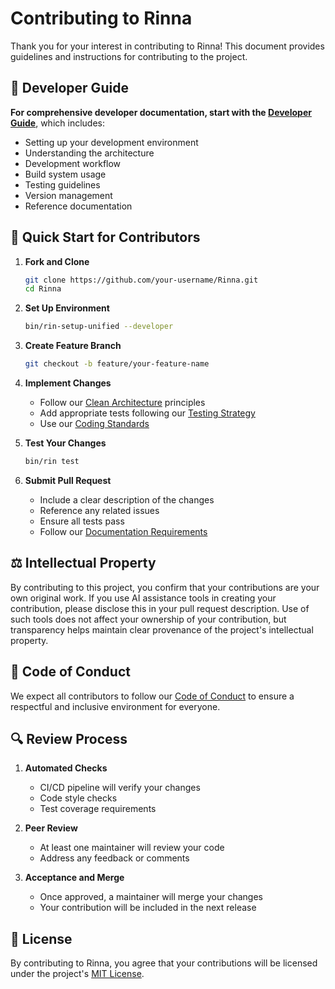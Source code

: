 # Contributing to Rinna

Thank you for your interest in contributing to Rinna! This document provides guidelines and instructions for contributing to the project.

## 🌟 Developer Guide

**For comprehensive developer documentation, start with the [Developer Guide](DEVELOPER.md)**, which includes:

- Setting up your development environment
- Understanding the architecture
- Development workflow
- Build system usage
- Testing guidelines
- Version management
- Reference documentation

## 🚀 Quick Start for Contributors

1. **Fork and Clone**
   ```bash
   git clone https://github.com/your-username/Rinna.git
   cd Rinna
   ```

2. **Set Up Environment**
   ```bash
   bin/rin-setup-unified --developer
   ```

3. **Create Feature Branch**
   ```bash
   git checkout -b feature/your-feature-name
   ```

4. **Implement Changes**
   - Follow our [Clean Architecture](docs/architecture/decisions/0003-adopt-clean-architecture-for-system-design.md) principles
   - Add appropriate tests following our [Testing Strategy](docs/testing/TESTING_STRATEGY.md)
   - Use our [Coding Standards](docs/reference/standards/code-review-guidelines.md)

5. **Test Your Changes**
   ```bash
   bin/rin test
   ```

6. **Submit Pull Request**
   - Include a clear description of the changes
   - Reference any related issues
   - Ensure all tests pass
   - Follow our [Documentation Requirements](docs/reference/standards/documentation-requirements.md)

## ⚖️ Intellectual Property

By contributing to this project, you confirm that your contributions are your 
own original work. If you use AI assistance tools in creating your contribution, 
please disclose this in your pull request description. Use of such tools does not 
affect your ownership of your contribution, but transparency helps maintain clear 
provenance of the project's intellectual property.

## 📜 Code of Conduct

We expect all contributors to follow our [Code of Conduct](CODE_OF_CONDUCT.md) to ensure a respectful and inclusive environment for everyone.

## 🔍 Review Process

1. **Automated Checks**
   - CI/CD pipeline will verify your changes
   - Code style checks
   - Test coverage requirements

2. **Peer Review**
   - At least one maintainer will review your code
   - Address any feedback or comments

3. **Acceptance and Merge**
   - Once approved, a maintainer will merge your changes
   - Your contribution will be included in the next release

## 📄 License

By contributing to Rinna, you agree that your contributions will be licensed under the project's [MIT License](LICENSE).